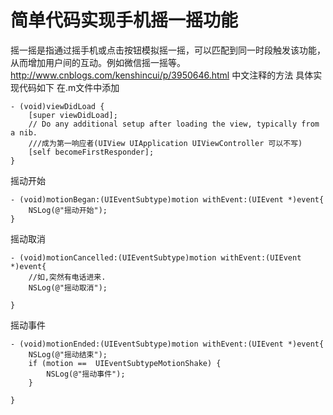 # 简单代码实现手机摇一摇功能

摇一摇是指通过摇手机或点击按钮模拟摇一摇，可以匹配到同一时段触发该功能，从而增加用户间的互动。例如微信摇一摇等。
 http://www.cnblogs.com/kenshincui/p/3950646.html 中文注释的方法
具体实现代码如下
在.m文件中添加

```
- (void)viewDidLoad {
    [super viewDidLoad];
    // Do any additional setup after loading the view, typically from a nib.
    ///成为第一响应者(UIView UIApplication UIViewController 可以不写)
    [self becomeFirstResponder];
}
```

摇动开始
```
- (void)motionBegan:(UIEventSubtype)motion withEvent:(UIEvent *)event{
    NSLog(@"摇动开始");
}
```

摇动取消
```
- (void)motionCancelled:(UIEventSubtype)motion withEvent:(UIEvent *)event{
    //如,突然有电话进来.
    NSLog(@"摇动取消");
    
}
```
摇动事件
```
- (void)motionEnded:(UIEventSubtype)motion withEvent:(UIEvent *)event{
    NSLog(@"摇动结束");
    if (motion ==  UIEventSubtypeMotionShake) {
        NSLog(@"摇动事件");
    }
    
}
```


